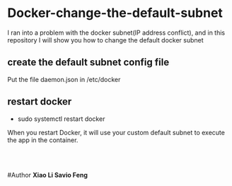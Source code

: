 # Docker-change-the-default-subnet
I ran into a problem with the docker subnet(IP address conflict), and in this repository I will show you how to change the default docker subnet

## create the default subnet config file
Put the file daemon.json in /etc/docker

## restart docker
 - sudo systemctl restart docker

When you restart Docker, it will use your custom default subnet to execute the app in the container.


<br><br>

#Author
<b>Xiao Li Savio Feng</b>
